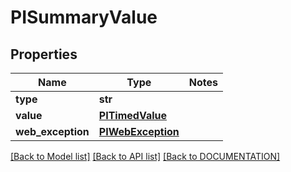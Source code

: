# PISummaryValue

## Properties
Name | Type | Notes
------------ | ------------- | -------------
**type** | **str**
**value** | **[**PITimedValue**](../models/PITimedValue.md)**
**web_exception** | **[**PIWebException**](../models/PIWebException.md)**

[[Back to Model list]](../../DOCUMENTATION.md#documentation-for-models) [[Back to API list]](../../DOCUMENTATION.md#documentation-for-api-endpoints) [[Back to DOCUMENTATION]](../../DOCUMENTATION.md)
